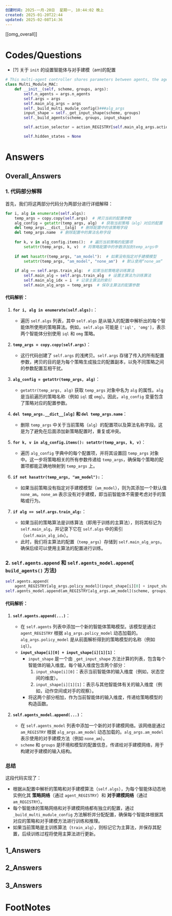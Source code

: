 ```yaml
---
创建时间: 2025-一月-20日  星期一, 10:44:02 晚上
created: 2025-01-20T22:44
updated: 2025-02-08T14:36
---
```

[[omg_overall]]



# Codes/Questions

- [?] 关于 `init` 的设置智能体与对手建模（am)的配置


```python
# This multi-agent controller shares parameters between agents, the agent use different algo
class Multi_Module_MAC:
    def __init__(self, scheme, groups, args):
        self.n_agents = args.n_agents
        self.args = args
        self.main_alg_args = args
        self._build_multi_mudule_config()###alg_args
        input_shape = self._get_input_shape(scheme, groups)
        self._build_agents(scheme, groups, input_shape)

        self.action_selector = action_REGISTRY[self.main_alg_args.action_selector](self.main_alg_args)

        self.hidden_states = None

```


# Answers

## Overall_Answers
### 1. **代码部分解释**
首先，我们将这两部分代码分为两部分进行详细解释：

```python
for i, alg in enumerate(self.algs):
    temp_args = copy.copy(self.args)  # 拷贝当前的配置参数
    alg_config = getattr(temp_args, alg)  # 获取当前策略（alg）对应的配置
    del temp_args.__dict__[alg]  # 删除配置中的该策略字段
    del temp_args.name  # 删除配置中的算法名称字段
    
    for k, v in alg_config.items():  # 遍历当前策略的配置项
        setattr(temp_args, k, v)  # 将策略配置中的参数添加到temp_args中
    
    if not hasattr(temp_args, "am_model"):  # 如果没有指定对手建模模型
        setattr(temp_args, "am_model", "none_am")  # 默认使用“none_am”
    
    if alg == self.args.train_alg:  # 如果当前策略是训练算法
        self.main_alg = self.args.train_alg  # 设置主算法为训练算法
        self.main_alg_idx = i  # 记录主算法的索引
        self.main_alg_args = temp_args  # 保存主算法的配置参数
```

#### **代码解析：**
1. **`for i, alg in enumerate(self.algs):`**：
   - 遍历 `self.algs` 列表，其中 `self.algs` 是从输入的配置中解析出的每个智能体所使用的策略算法。例如，`self.algs` 可能是 `['iql', 'omg']`，表示两个智能体分别使用 `iql` 和 `omg` 策略。

2. **`temp_args = copy.copy(self.args)`**：
   - 这行代码创建了 `self.args` 的浅拷贝。`self.args` 存储了传入的所有配置参数，拷贝的目的是为每个策略生成独立的配置副本，以免不同策略之间的参数配置互相干扰。

3. **`alg_config = getattr(temp_args, alg)`**：
   - `getattr(temp_args, alg)` 获取 `temp_args` 对象中名为 `alg` 的属性。`alg` 是当前遍历的策略名称（例如 `iql` 或 `omg`）。因此，`alg_config` 变量包含了策略对应的配置参数。
   
4. **`del temp_args.__dict__[alg]` 和 `del temp_args.name`**：
   - 删除 `temp_args` 中关于当前策略（`alg`）的配置项以及算法名称字段。这是为了避免在后面添加新策略配置时，重复或冲突。

5. **`for k, v in alg_config.items(): setattr(temp_args, k, v)`**：
   - 遍历 `alg_config` 字典中的每个配置项，并将其设置回 `temp_args` 对象中。这一步将策略相关的所有参数传递给 `temp_args`，确保每个策略的配置项都能正确地映射到 `temp_args` 上。

6. **`if not hasattr(temp_args, "am_model"):`**：
   - 如果当前策略没有指定对手建模模型（`am_model`），则为其添加一个默认值 `none_am`。`none_am` 表示没有对手建模，即当前智能体不需要考虑对手的策略或行为。

7. **`if alg == self.args.train_alg:`**：
   - 如果当前的策略算法是训练算法（即用于训练的主算法），则将其标记为 `self.main_alg`，并记录下它在 `self.algs` 中的索引（`self.main_alg_idx`）。
   - 此时，我们将主算法的配置（`temp_args`）存储到 `self.main_alg_args`，确保后续可以使用主算法的配置进行训练。

### 2. **`self.agents.append` 和 `self.agents_model.append`**( `build_agents()` 方法)
```python
self.agents.append(
    agent_REGISTRY[alg_args.policy_model](input_shape[i][0] + input_shape[i][1][1], self.algs_args[i]))
self.agents_model.append(am_REGISTRY[alg_args.am_model](scheme, groups, self.algs_args[i]))
```

#### **代码解析：**
1. **`self.agents.append(...)`**：
   - 在 `self.agents` 列表中添加一个新的智能体策略模型。该模型是通过 `agent_REGISTRY` 根据 `alg_args.policy_model` 动态加载的。`alg_args.policy_model` 是从前面解析得到的策略模型的名称（例如 `iql`）。
   - **`input_shape[i][0] + input_shape[i][1][1]`**：
     - `input_shape` 是一个由 `_get_input_shape` 方法计算的列表，包含每个智能体的输入维度。每个输入维度包含两个部分：
       1. `input_shape[i][0]`：表示当前智能体的输入维度（例如，状态空间的维度）。
       2. `input_shape[i][1][1]`：表示与其他智能体有关的输入维度（例如，动作空间或对手的观察）。
     - 将这两个部分相加，作为当前智能体的输入维度，传递给策略模型的构造函数。

2. **`self.agents_model.append(...)`**：
   - 在 `self.agents_model` 列表中添加一个新的对手建模网络。该网络是通过 `am_REGISTRY` 根据 `alg_args.am_model` 动态加载的。`alg_args.am_model` 表示使用的对手建模方法（例如 `none_am`）。
   - `scheme` 和 `groups` 是环境和模型的配置信息，传递给对手建模网络，用于构建对手建模的输入结构。

### **总结**
这段代码实现了：
- 根据从配置中解析的策略和对手建模算法（`self.algs`），为每个智能体动态地实例化其 **策略网络**（通过 `agent_REGISTRY`）和 **对手建模网络**（通过 `am_REGISTRY`）。
- 每个智能体的策略网络和对手建模网络都有独立的配置，通过 `_build_multi_mudule_config` 方法解析并分配配置，确保每个智能体根据其对应的策略和对手建模方法进行训练和推理。
- 如果当前策略是主训练算法（`train_alg`），则标记它为主算法，并保存其配置，后续训练过程将使用主算法进行更新。

## 1_Answers


## 2_Answers


## 3_Answers




# FootNotes
